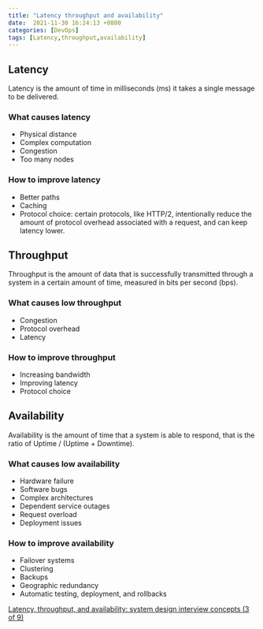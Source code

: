 ```yaml
---
title: "Latency throughput and availability"
date:  2021-11-30 16:24:13 +0800
categories: [DevOps]
tags: [Latency,throughput,availability]
---
```


## Latency

Latency is the amount of time in milliseconds (ms) it takes a single message to be delivered.

### What causes latency

* Physical distance
* Complex computation
* Congestion
* Too many nodes

### How to improve latency

* Better paths
* Caching
* Protocol choice: certain protocols, like HTTP/2, intentionally reduce the amount of protocol overhead associated with a request, and can keep latency lower.

## Throughput

Throughput is the amount of data that is successfully transmitted through a system in a certain amount of time, measured in bits per second (bps).

### What causes low throughput

* Congestion
* Protocol overhead
* Latency

### How to improve throughput

* Increasing bandwidth
* Improving latency
* Protocol choice

## Availability

Availability is the amount of time that a system is able to respond, that is the ratio of Uptime / (Uptime + Downtime).

### What causes low availability

* Hardware failure
* Software bugs
* Complex architectures
* Dependent service outages
* Request overload
* Deployment issues

### How to improve availability

* Failover systems
* Clustering
* Backups
* Geographic redundancy
* Automatic testing, deployment, and rollbacks


[Latency, throughput, and availability: system design interview concepts (3 of 9)](https://igotanoffer.com/blogs/tech/latency-throughput-availability-system-design-interview#latency)
